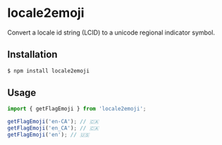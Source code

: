 # locale2emoji

Convert a locale id string (LCID) to a unicode regional indicator symbol.

## Installation

```sh
$ npm install locale2emoji
```

## Usage

```js
import { getFlagEmoji } from 'locale2emoji';

getFlagEmoji('en-CA'); // 🇨🇦
getFlagEmoji('en_CA'); // 🇨🇦
getFlagEmoji('en'); // 🇺🇸
```
